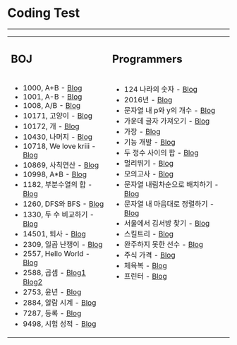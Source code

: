 <h1>Coding Test</h1>
<hr>

<table>
<tr>
	<td width="400"><h2>BOJ</h2></td>
	<td width="400"><h2>Programmers</h2></td>
</tr>

<tr>
	<td valign="top">
	<ul>
		<li>1000, A+B - <a href="https://blog.naver.com/handuelly/221726849914">Blog</a></li>
		<li>1001, A-B - <a href="https://blog.naver.com/handuelly/221726852670">Blog</a></li>
		<li>1008, A/B - <a href="https://blog.naver.com/handuelly/221726857765">Blog</a></li>
		<li>10171, 고양이 - <a href="https://blog.naver.com/handuelly/221726843072">Blog</a></li>
		<li>10172, 개 - <a href="https://blog.naver.com/handuelly/221726845702">Blog</a></li>
		<li>10430, 나머지 - <a href="https://blog.naver.com/handuelly/221726861667">Blog</a></li>
		<li>10718, We love kriii - <a href="https://blog.naver.com/handuelly/221726840594">Blog</a></li>
		<li>10869, 사칙연산 - <a href="https://blog.naver.com/handuelly/221726859797">Blog</a></li>
		<li>10998, A*B - <a href="https://blog.naver.com/handuelly/221726855708">Blog</a></li>
		<li>1182, 부분수열의 합 - <a href="https://blog.naver.com/handuelly/221682802078">Blog</a></li>
		<li>1260, DFS와 BFS - <a href="https://blog.naver.com/handuelly/221681992524">Blog</a></li>
		<li>1330, 두 수 비교하기 - <a href="https://blog.naver.com/handuelly/221726871953">Blog</a></li>
		<li>14501, 퇴사 - <a href="https://blog.naver.com/handuelly/221683313388">Blog</a></li>
		<li>2309, 일곱 난쟁이 - <a href="https://blog.naver.com/handuelly/221682684980">Blog</a></li>
		<li>2557, Hello World - <a href="https://blog.naver.com/handuelly/221726837156">Blog</a></li>
		<li>2588, 곱셈 - <a href="https://blog.naver.com/handuelly/221799034310">Blog1</a>
				<a href="https://blog.naver.com/handuelly/221726863267">Blog2</a></li>
		<li>2753, 윤년 - <a href="https://blog.naver.com/handuelly/221726881302">Blog</a></li>
		<li>2884, 알람 시계 - <a href="https://blog.naver.com/handuelly/221726884134">Blog</a></li>
		<li>7287, 등록 - <a href="https://blog.naver.com/handuelly/221726848229">Blog</a></li>
		<li>9498, 시험 성적 - <a href="https://blog.naver.com/handuelly/221726879138">Blog</a></li>
	</ul>
	<vr>
	</td>
	<td valign="top">
	<ul>
		<li>124 나라의 숫자 - <a href="https://blog.naver.com/handuelly/221669234703">Blog</a></li>
		<li>2016년 - <a href="https://blog.naver.com/handuelly/221669218511">Blog</a></li>
		<li>문자열 내 p와 y의 개수 - <a href="https://blog.naver.com/handuelly/221673161724">Blog</a></li>
		<li>가운데 글자 가져오기 - <a href="https://blog.naver.com/handuelly/221671080366">Blog</a></li>
		<li>가장  - <a href="https://blog.naver.com/handuelly/221672825404">Blog</a></li>
		<li>기능 개발 - <a href="https://blog.naver.com/handuelly/221669147683">Blog</a></li>
		<li>두 정수 사이의 합 - <a href="https://blog.naver.com/handuelly/221671096291">Blog</a></li>
		<li>멀리뛰기 - <a href="https://blog.naver.com/handuelly/221671126133">Blog</a></li>
		<li>모의고사 - <a href="https://blog.naver.com/handuelly/221672895561">Blog</a></li>
		<li>문자열 내림차순으로 배치하기 - <a href="https://blog.naver.com/handuelly/221673677581">Blog</a></li>
		<li>문자열 내 마음대로 정렬하기 - <a href="https://blog.naver.com/handuelly/221673632168">Blog</a></li>
		<li>서울에서 김서방 찾기 - <a href="https://blog.naver.com/handuelly/221671087461">Blog</a></li>
		<li>스킬트리 - <a href="https://blog.naver.com/handuelly/221669207797">Blog</a></li>
		<li>완주하지 못한 선수 - <a href="https://blog.naver.com/handuelly/221669277268">Blog</a></li>
		<li>주식 가격 - <a href="https://blog.naver.com/handuelly/221673616261">Blog</a></li>
		<li>체육복 - <a href="https://blog.naver.com/handuelly/221673141537">Blog</a></li>
		<li>프린터 - <a href="https://blog.naver.com/handuelly/221669145207">Blog</a></li>
	</ul>
	</td>
</tr>
</table>

